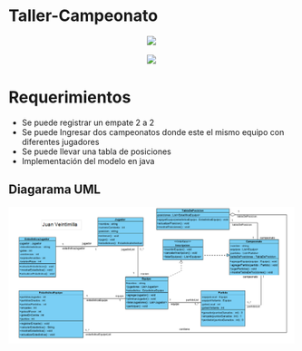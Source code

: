 # Taller-Campeonato
<p align="center">
<img src="https://gifdb.com/images/high/shining-golden-trophy-zpkenm2zfoto8bib.gif" height="350px">
</p>
<p align="center">
<a href="#"><img src="https://img.shields.io/badge/Taller que permitira registrar un campeonato de futbol -red?colorA=%255ff0000&colorB=FF0000&style=for-the-badge"></a> 
</p> 

# Requerimientos

- Se puede registrar un empate 2 a 2 
- Se puede Ingresar dos campeonatos donde este el mismo equipo con diferentes jugadores
- Se puede llevar una tabla de posiciones
- Implementación del modelo en java

## Diagarama UML

<img src="https://raw.githubusercontent.com/Diego162306/Taller-Campeonato/main/Uml-Campeonato.png" >


